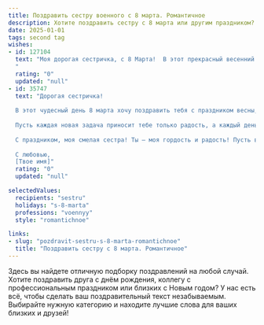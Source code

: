 ```yaml
---
title: Поздравить сестру военного с 8 марта. Романтичное
description: Хотите поздравить сестру с 8 марта или другим праздником? Наш ИИ создаст незабываемое поздравление, а вы обязательно выделитесь среди других.  
date: 2025-01-01
tags: second tag
wishes:
- id: 127104
  text: "Моя дорогая сестричка, с 8 Марта!  В этот прекрасный весенний день хочу пожелать тебе, моей храброй и нежной защитнице, всего самого светлого и доброго. Пусть твоя жизнь будет наполнена любовью, счастьем и нежностью, как распускающиеся цветы.  Пусть сила духа, которой ты обладаешь, всегда будет твоей опорой, а сердце останется таким же отзывчивым и романтичным.  Я бесконечно тобой горжусь и люблю!
  "
  rating: "0"
  updated: "null"
- id: 35747
  text: "Дорогая сестричка!
  
  В этот чудесный день 8 марта хочу поздравить тебя с праздником весны, любви и красоты! Ты — настоящая героиня, стоящая на страже нашей безопасности и спокойствия. В твоих руках сила и мужество, но также иногда забывается нежность, которая так важна.
  
  Пусть каждая новая задача приносит тебе только радость, а каждый день одевает в яркие краски, как цветы весеннего рассвета. Желаю тебе быть всегда уверенной в своих силах, находить время для счастья и любви, и помнить, что даже в самой суровой службе есть место для романтики и вдохновения.
  
  С праздником, моя смелая сестра! Ты — моя гордость и радость! Пусть в твоем сердце всегда светит и согревает свет весны.
  
  С любовью,
  [Твое имя]"
  rating: "0"
  updated: "null"

selectedValues:
  recipients: "sestru"
  holidays: "s-8-marta"
  professions: "voennyy"
  style: "romantichnoe"

links:
- slug: "pozdravit-sestru-s-8-marta-romantichnoe"
  title: "Поздравить сестру с 8 марта. Романтичное"
---
```


Здесь вы найдете отличную подборку поздравлений на любой случай.
Хотите поздравить друга с днём рождения, коллегу с профессиональным праздником или близких с Новым годом? У нас есть всё, чтобы сделать ваш поздравительный текст незабываемым. Выбирайте нужную категорию и находите лучшие слова для ваших близких и друзей!
